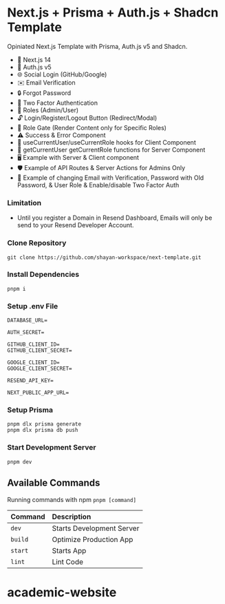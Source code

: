 # Next.js + Prisma + Auth.js + Shadcn Template

Opiniated Next.js Template with Prisma, Auth.js v5 and Shadcn.

- 🚀 Next.js 14
- 🔐 Auth.js v5
- 🌐 Social Login (GitHub/Google)
- ✉️ Email Verification
- 🔒 Forgot Password
- 📱 Two Factor Authentication
- 👥 Roles (Admin/User)
- 🔓 Login/Register/Logout Button (Redirect/Modal)
- 🚧 Role Gate (Render Content only for Specific Roles)
- ⚠️ Success & Error Component
- 👤 useCurrentUser/useCurrentRole hooks for Client Component
- 🧑 getCurrentUser getCurrentRole functions for Server Component
- 🖥️ Example with Server & Client component
- 🛡️ Example of API Routes & Server Actions for Admins Only
- 🔑 Example of changing Email with Verification, Password with Old Password, & User Role & Enable/disable Two Factor Auth

### Limitation

- Until you register a Domain in Resend Dashboard, Emails will only be send to your Resend Developer Account.

### Clone Repository

```shell
git clone https://github.com/shayan-workspace/next-template.git
```

### Install Dependencies

```shell
pnpm i
```

### Setup .env File

```shell
DATABASE_URL=

AUTH_SECRET=

GITHUB_CLIENT_ID=
GITHUB_CLIENT_SECRET=

GOOGLE_CLIENT_ID=
GOOGLE_CLIENT_SECRET=

RESEND_API_KEY=

NEXT_PUBLIC_APP_URL=
```

### Setup Prisma

```shell
pnpm dlx prisma generate
pnpm dlx prisma db push
```

### Start Development Server

```shell
pnpm dev
```

## Available Commands

Running commands with npm `pnpm [command]`

| Command | Description               |
| :------ | :------------------------ |
| `dev`   | Starts Development Server |
| `build` | Optimize Production App   |
| `start` | Starts App                |
| `lint`  | Lint Code                 |
# academic-website
